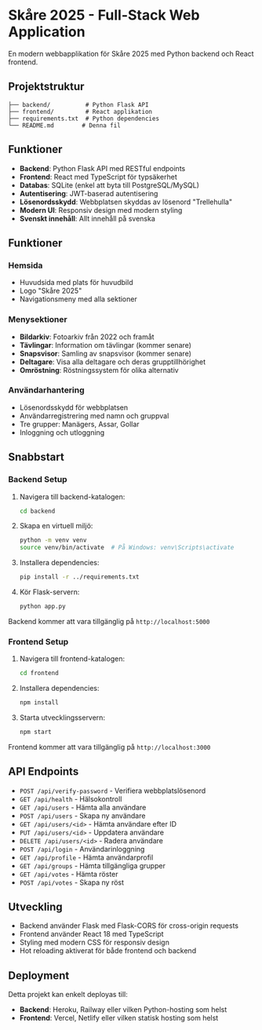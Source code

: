 # Skåre 2025 - Full-Stack Web Application

En modern webbapplikation för Skåre 2025 med Python backend och React frontend.

## Projektstruktur

```
├── backend/          # Python Flask API
├── frontend/         # React applikation
├── requirements.txt  # Python dependencies
└── README.md        # Denna fil
```

## Funktioner

- **Backend**: Python Flask API med RESTful endpoints
- **Frontend**: React med TypeScript för typsäkerhet
- **Databas**: SQLite (enkel att byta till PostgreSQL/MySQL)
- **Autentisering**: JWT-baserad autentisering
- **Lösenordsskydd**: Webbplatsen skyddas av lösenord "Trellehulla"
- **Modern UI**: Responsiv design med modern styling
- **Svenskt innehåll**: Allt innehåll på svenska

## Funktioner

### Hemsida
- Huvudsida med plats för huvudbild
- Logo "Skåre 2025"
- Navigationsmeny med alla sektioner

### Menysektioner
- **Bildarkiv**: Fotoarkiv från 2022 och framåt
- **Tävlingar**: Information om tävlingar (kommer senare)
- **Snapsvisor**: Samling av snapsvisor (kommer senare)
- **Deltagare**: Visa alla deltagare och deras grupptillhörighet
- **Omröstning**: Röstningssystem för olika alternativ

### Användarhantering
- Lösenordsskydd för webbplatsen
- Användarregistrering med namn och gruppval
- Tre grupper: Manägers, Assar, Gollar
- Inloggning och utloggning

## Snabbstart

### Backend Setup

1. Navigera till backend-katalogen:
   ```bash
   cd backend
   ```

2. Skapa en virtuell miljö:
   ```bash
   python -m venv venv
   source venv/bin/activate  # På Windows: venv\Scripts\activate
   ```

3. Installera dependencies:
   ```bash
   pip install -r ../requirements.txt
   ```

4. Kör Flask-servern:
   ```bash
   python app.py
   ```

Backend kommer att vara tillgänglig på `http://localhost:5000`

### Frontend Setup

1. Navigera till frontend-katalogen:
   ```bash
   cd frontend
   ```

2. Installera dependencies:
   ```bash
   npm install
   ```

3. Starta utvecklingsservern:
   ```bash
   npm start
   ```

Frontend kommer att vara tillgänglig på `http://localhost:3000`

## API Endpoints

- `POST /api/verify-password` - Verifiera webbplatslösenord
- `GET /api/health` - Hälsokontroll
- `GET /api/users` - Hämta alla användare
- `POST /api/users` - Skapa ny användare
- `GET /api/users/<id>` - Hämta användare efter ID
- `PUT /api/users/<id>` - Uppdatera användare
- `DELETE /api/users/<id>` - Radera användare
- `POST /api/login` - Användarinloggning
- `GET /api/profile` - Hämta användarprofil
- `GET /api/groups` - Hämta tillgängliga grupper
- `GET /api/votes` - Hämta röster
- `POST /api/votes` - Skapa ny röst

## Utveckling

- Backend använder Flask med Flask-CORS för cross-origin requests
- Frontend använder React 18 med TypeScript
- Styling med modern CSS för responsiv design
- Hot reloading aktiverat för både frontend och backend

## Deployment

Detta projekt kan enkelt deployas till:
- **Backend**: Heroku, Railway eller vilken Python-hosting som helst
- **Frontend**: Vercel, Netlify eller vilken statisk hosting som helst 